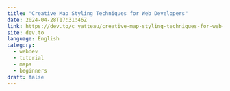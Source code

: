 ```yaml
---
title: "Creative Map Styling Techniques for Web Developers"
date: 2024-04-28T17:31:46Z
link: https://dev.to/c_yatteau/creative-map-styling-techniques-for-web-developers-25lc?utm_medium=RSS&utm_source=news.12bit.vn
site: dev.to
language: English
category:
  - webdev
  - tutorial
  - maps
  - beginners
draft: false
---
```

